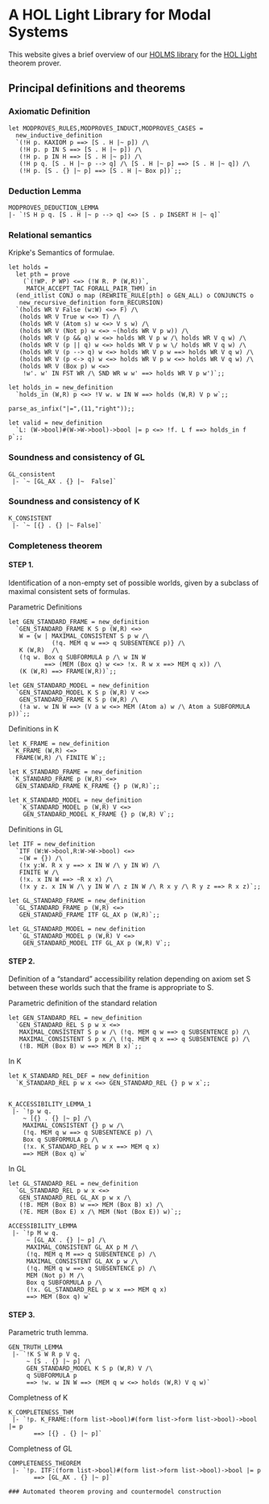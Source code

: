 # A HOL Light Library for Modal Systems

This website gives a brief overview of our [HOLMS library](https://github.com/HOLMS-lib/HOLMS) for the [HOL Light](https://hol-light.github.io/) theorem prover.

## Principal definitions and theorems

### Axiomatic Definition
```
let MODPROVES_RULES,MODPROVES_INDUCT,MODPROVES_CASES =
  new_inductive_definition
  `(!H p. KAXIOM p ==> [S . H |~ p]) /\
   (!H p. p IN S ==> [S . H |~ p]) /\
   (!H p. p IN H ==> [S . H |~ p]) /\
   (!H p q. [S . H |~ p --> q] /\ [S . H |~ p] ==> [S . H |~ q]) /\
   (!H p. [S . {} |~ p] ==> [S . H |~ Box p])`;;
```

### Deduction Lemma
```
MODPROVES_DEDUCTION_LEMMA
|- `!S H p q. [S . H |~ p --> q] <=> [S . p INSERT H |~ q]`
```

### Relational semantics

Kripke's Semantics of formulae.

```
let holds =
  let pth = prove
    (`(!WP. P WP) <=> (!W R. P (W,R))`,
     MATCH_ACCEPT_TAC FORALL_PAIR_THM) in
  (end_itlist CONJ o map (REWRITE_RULE[pth] o GEN_ALL) o CONJUNCTS o
   new_recursive_definition form_RECURSION)
  `(holds WR V False (w:W) <=> F) /\
   (holds WR V True w <=> T) /\
   (holds WR V (Atom s) w <=> V s w) /\
   (holds WR V (Not p) w <=> ~(holds WR V p w)) /\
   (holds WR V (p && q) w <=> holds WR V p w /\ holds WR V q w) /\
   (holds WR V (p || q) w <=> holds WR V p w \/ holds WR V q w) /\
   (holds WR V (p --> q) w <=> holds WR V p w ==> holds WR V q w) /\
   (holds WR V (p <-> q) w <=> holds WR V p w <=> holds WR V q w) /\
   (holds WR V (Box p) w <=>
    !w'. w' IN FST WR /\ SND WR w w' ==> holds WR V p w')`;;

let holds_in = new_definition
  `holds_in (W,R) p <=> !V w. w IN W ==> holds (W,R) V p w`;;

parse_as_infix("|=",(11,"right"));;

let valid = new_definition
  `L: (W->bool)#(W->W->bool)->bool |= p <=> !f. L f ==> holds_in f p`;;
```

### Soundness and consistency of GL
```
GL_consistent 
 |- `~ [GL_AX . {} |~  False]`
```
### Soundness and consistency of K
```
K_CONSISTENT
 |- `~ [{} . {} |~ False]`
```

### Completeness theorem
#### STEP 1.
Identification of a non-empty set of possible worlds, given by a subclass of maximal consistent sets of formulas.

Parametric Definitions
```
let GEN_STANDARD_FRAME = new_definition
  `GEN_STANDARD_FRAME K S p (W,R) <=>
   W = {w | MAXIMAL_CONSISTENT S p w /\
            (!q. MEM q w ==> q SUBSENTENCE p)} /\
   K (W,R)  /\
   (!q w. Box q SUBFORMULA p /\ w IN W
          ==> (MEM (Box q) w <=> !x. R w x ==> MEM q x)) /\
   (K (W,R) ==> FRAME(W,R))`;;

let GEN_STANDARD_MODEL = new_definition
  `GEN_STANDARD_MODEL K S p (W,R) V <=>
   GEN_STANDARD_FRAME K S p (W,R) /\
   (!a w. w IN W ==> (V a w <=> MEM (Atom a) w /\ Atom a SUBFORMULA p))`;;
```

Definitions in K
```
let K_FRAME = new_definition
 `K_FRAME (W,R) <=> 
  FRAME(W,R) /\ FINITE W`;;

let K_STANDARD_FRAME = new_definition
 `K_STANDARD_FRAME p (W,R) <=>
  GEN_STANDARD_FRAME K_FRAME {} p (W,R)`;;

let K_STANDARD_MODEL = new_definition
   `K_STANDARD_MODEL p (W,R) V <=>
    GEN_STANDARD_MODEL K_FRAME {} p (W,R) V`;;
```

Definitions in GL
```
let ITF = new_definition
  `ITF (W:W->bool,R:W->W->bool) <=>
   ~(W = {}) /\
   (!x y:W. R x y ==> x IN W /\ y IN W) /\
   FINITE W /\
   (!x. x IN W ==> ~R x x) /\
   (!x y z. x IN W /\ y IN W /\ z IN W /\ R x y /\ R y z ==> R x z)`;;

let GL_STANDARD_FRAME = new_definition
  `GL_STANDARD_FRAME p (W,R) <=>
   GEN_STANDARD_FRAME ITF GL_AX p (W,R)`;;

let GL_STANDARD_MODEL = new_definition
   `GL_STANDARD_MODEL p (W,R) V <=>
    GEN_STANDARD_MODEL ITF GL_AX p (W,R) V`;;
```



#### STEP 2.
Definition of a “standard” accessibility relation depending on axiom set S between these worlds such that the frame is appropriate to S.

Parametric definition of the standard relation
```
let GEN_STANDARD_REL = new_definition
  `GEN_STANDARD_REL S p w x <=>
   MAXIMAL_CONSISTENT S p w /\ (!q. MEM q w ==> q SUBSENTENCE p) /\
   MAXIMAL_CONSISTENT S p x /\ (!q. MEM q x ==> q SUBSENTENCE p) /\
   (!B. MEM (Box B) w ==> MEM B x)`;;
```

In K
```
let K_STANDARD_REL_DEF = new_definition
  `K_STANDARD_REL p w x <=> GEN_STANDARD_REL {} p w x`;;


K_ACCESSIBILITY_LEMMA_1
 |- `!p w q.
    ~ [{} . {} |~ p] /\
    MAXIMAL_CONSISTENT {} p w /\
    (!q. MEM q w ==> q SUBSENTENCE p) /\
    Box q SUBFORMULA p /\
    (!x. K_STANDARD_REL p w x ==> MEM q x)
    ==> MEM (Box q) w`
```

In GL
```
let GL_STANDARD_REL = new_definition
  `GL_STANDARD_REL p w x <=>
   GEN_STANDARD_REL GL_AX p w x /\
   (!B. MEM (Box B) w ==> MEM (Box B) x) /\
   (?E. MEM (Box E) x /\ MEM (Not (Box E)) w)`;;

ACCESSIBILITY_LEMMA
 |- `!p M w q.
     ~ [GL_AX . {} |~ p] /\
     MAXIMAL_CONSISTENT GL_AX p M /\
     (!q. MEM q M ==> q SUBSENTENCE p) /\
     MAXIMAL_CONSISTENT GL_AX p w /\
     (!q. MEM q w ==> q SUBSENTENCE p) /\
     MEM (Not p) M /\
     Box q SUBFORMULA p /\
     (!x. GL_STANDARD_REL p w x ==> MEM q x)
     ==> MEM (Box q) w`
```


#### STEP 3.
Parametric truth lemma.
```
GEN_TRUTH_LEMMA
 |- `!K S W R p V q.
     ~ [S . {} |~ p] /\
     GEN_STANDARD_MODEL K S p (W,R) V /\
     q SUBFORMULA p
     ==> !w. w IN W ==> (MEM q w <=> holds (W,R) V q w)`
```

Completness of K
```
K_COMPLETENESS_THM
 |- `!p. K_FRAME:(form list->bool)#(form list->form list->bool)->bool |= p
       ==> [{} . {} |~ p]`
```

Completness of GL
```
COMPLETENESS_THEOREM 
 |- `!p. ITF:(form list->bool)#(form list->form list->bool)->bool |= p
       ==> [GL_AX . {} |~ p]`

### Automated theorem proving and countermodel construction
